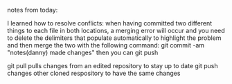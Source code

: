 notes from today:

I learned how to resolve conflicts: when having committed two different things to each file in both locations, a merging error will occur and you need to delete the delimiters that populate automatically to highlight the problem and then merge the two with the following command:
    git commit -am "notes(danny) made changes"
    then you can git push

git pull
    pulls changes from an edited repository to stay up to date
git push
    changes other cloned respository to have the same changes